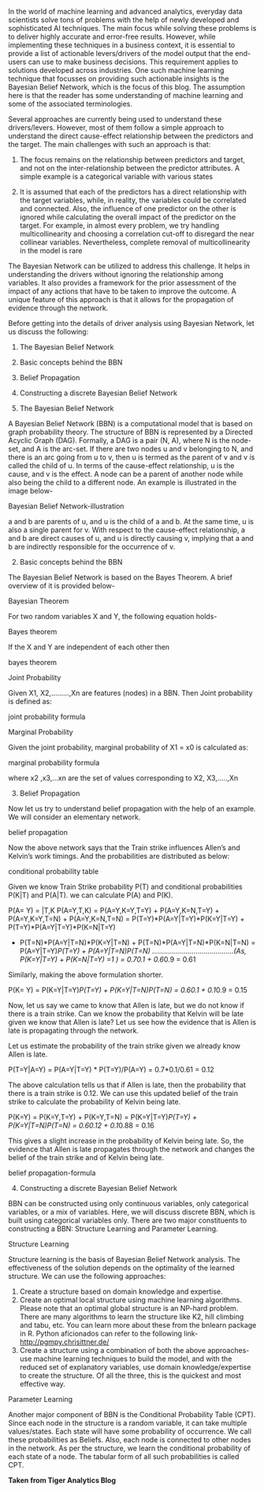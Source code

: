 

In the world of machine learning and advanced analytics, everyday data scientists solve tons of problems with the help of newly developed and sophisticated AI techniques. The main focus while solving these problems is to deliver highly accurate and error-free results. However, while implementing these techniques in a business context, it is essential to provide a list of actionable levers/drivers of the model output that the end-users can use to make business decisions. This requirement applies to solutions developed across industries. One such machine learning technique that focusses on providing such actionable insights is the Bayesian Belief Network, which is the focus of this blog. The assumption here is that the reader has some understanding of machine learning and some of the associated terminologies.

Several approaches are currently being used to understand these drivers/levers. However, most of them follow a simple approach to understand the direct cause-effect relationship between the predictors and the target. The main challenges with such an approach is that:

1. The focus remains on the relationship between predictors and target, and not on the inter-relationship between the predictor attributes. A simple  example is a categorical variable with various states

2. It is assumed that each of the predictors has a direct relationship with the target variables, while, in reality, the variables could be correlated and connected. Also, the influence of one predictor on the other is ignored while calculating the overall impact of the predictor on the target. For example, in almost every problem, we try handling multicollinearity and choosing a correlation cut-off to disregard the near collinear variables. Nevertheless, complete removal of multicollinearity in the model is rare

The Bayesian Network can be utilized to address this challenge. It helps in understanding the drivers without ignoring the relationship among variables. It also provides a framework for the prior assessment of the impact of any actions that have to be taken to improve the outcome. A unique feature of this approach is that it allows for the propagation of evidence through the network.

Before getting into the details of driver analysis using Bayesian Network, let us discuss the following:
1. The Bayesian Belief Network
2. Basic concepts behind the BBN
3. Belief Propagation
4. Constructing a discrete Bayesian Belief Network

1. The Bayesian Belief Network

A Bayesian Belief Network (BBN) is a computational model that is based on graph probability theory. The structure of BBN is represented by a Directed Acyclic Graph (DAG). Formally, a DAG is a pair (N, A), where N is the node-set, and A is the arc-set. If there are two nodes u and v belonging to N, and there is an arc going from u to v, then u is termed as the parent of v and v is called the child of u. In terms of the cause-effect relationship, u is the cause, and v is the effect. A node can be a parent of another node while also being the child to a different node. An example is illustrated in the image below-

Bayesian Belief Network-illustration

a and b are parents of u, and u is the child of a and b. At the same time, u is also a single parent for v. With respect to the cause-effect relationship, a and b are direct causes of u, and u is directly causing v, implying that a and b are indirectly responsible for the occurrence of v.

2. Basic concepts behind the BBN

The Bayesian Belief Network is based on the Bayes Theorem. A brief overview of it is provided below-

Bayesian Theorem

For two random variables X and Y, the following equation holds-

Bayes theorem

If the X and Y are independent of each other then

bayes theorem

 

Joint Probability

Given X1, X2,………,Xn are features (nodes) in a BBN. Then Joint probability is defined as:

joint probability formula

 

Marginal Probability

Given the joint probability, marginal probability of X1 = x0 is calculated as:

marginal probability formula

where x2 ,x3,…xn are the set of values corresponding to X2, X3,…..,Xn

 

3. Belief Propagation

Now let us try to understand belief propagation with the help of an example. We will consider an elementary network.

belief propagation

 

Now the above network says that the Train strike influences Allen’s and Kelvin’s work timings. And the probabilities are distributed as below:

conditional probability table

Given we know Train Strike probability P(T) and conditional probabilities P(K|T) and P(A|T). we can calculate P(A) and P(K).

P(A= Y) = |T,K P(A=Y,T,K) = P(A=Y,K=Y,T=Y) + P(A=Y,K=N,T=Y) + P(A=Y,K=Y,T=N) + P(A=Y,K=N,T=N)
= P(T=Y)*P(A=Y|T=Y)*P(K=Y|T=Y) + P(T=Y)*P(A=Y|T=Y)*P(K=N|T=Y)
+ P(T=N)*P(A=Y|T=N)*P(K=Y|T=N) + P(T=N)*P(A=Y|T=N)*P(K=N|T=N)
= P(A=Y|T=Y)*P(T=Y) + P(A=Y|T=N)*P(T=N) …………………………………..(As, P(K=Y|T=Y) + P(K=N|T=Y) =1 )
= 0.7*0.1 + 0.6*0.9 = 0.61

Similarly, making the above formulation shorter.

P(K= Y) = P(K=Y|T=Y)*P(T=Y) + P(K=Y|T=N)*P(T=N)
= 0.6*0.1 + 0.1*0.9 = 0.15

Now, let us say we came to know that Allen is late, but we do not know if there is a train strike. Can we know the probability that Kelvin will be late given we know that Allen is late? Let us see how the evidence that is Allen is late is propagating through the network.

Let us estimate the probability of the train strike given we already know Allen is late.

P(T=Y|A=Y) = P(A=Y|T=Y) * P(T=Y)/P(A=Y) = 0.7*0.1/0.61 = 0.12

The above calculation tells us that if Allen is late, then the probability that there is a train strike is 0.12. We can use this updated belief of the train strike to calculate the probability of Kelvin being late.

P(K=Y) = P(K=Y,T=Y) + P(K=Y,T=N) = P(K=Y|T=Y)*P(T=Y) + P(K=Y|T=N)*P(T=N)
= 0.6*0.12 + 0.1*0.88 = 0.16

This gives a slight increase in the probability of Kelvin being late. So, the evidence that Allen is late propagates through the network and changes the belief of the train strike and of Kelvin being late.

belief propagation-formula

 

4. Constructing a discrete Bayesian Belief Network

BBN can be constructed using only continuous variables, only categorical variables, or a mix of variables. Here, we will discuss discrete BBN, which is built using categorical variables only. There are two major constituents to constructing a BBN: Structure Learning and Parameter Learning.

Structure Learning

Structure learning is the basis of Bayesian Belief Network analysis. The effectiveness of the solution depends on the optimality of the learned structure. We can use the following approaches:

1. Create a structure based on domain knowledge and expertise.
2. Create an optimal local structure using machine learning algorithms. Please note that an optimal global structure is an NP-hard problem. There are many algorithms to learn the structure like K2, hill climbing and tabu, etc. You can learn more about these from the bnlearn package in R. Python aficionados can refer to the following link- http://pgmpy.chrisittner.de/
3. Create a structure using a combination of both the above approaches- use machine learning techniques to build the model, and with the reduced set of explanatory variables, use domain knowledge/expertise to create the structure. Of all the three, this is the quickest and most effective way.

Parameter Learning

Another major component of BBN is the Conditional Probability Table (CPT). Since each node in the structure is a random variable, it can take multiple values/states. Each state will have some probability of occurrence. We call these probabilities as Beliefs. Also, each node is connected to other nodes in the network. As per the structure, we learn the conditional probability of each state of a node. The tabular form of all such probabilities is called CPT.

**Taken from Tiger Analytics Blog**


